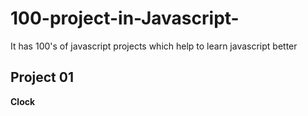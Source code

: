 # 100-project-in-Javascript-
It has 100's of javascript projects which help to learn javascript better

## Project 01
**Clock**
